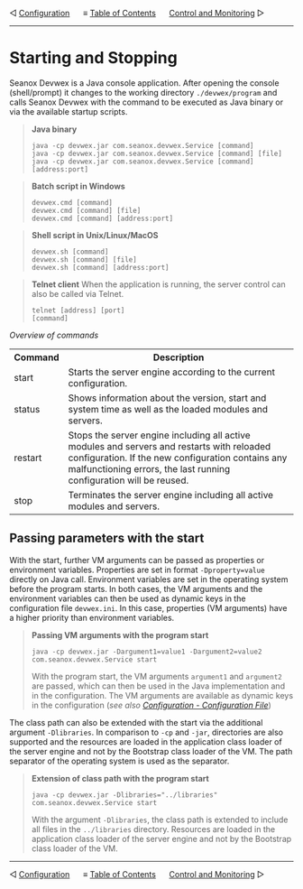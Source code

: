 &#9665; [Configuration](configuration.md)
&nbsp;&nbsp;&nbsp;&nbsp; &#8801; [Table of Contents](README.md)
&nbsp;&nbsp;&nbsp;&nbsp; [Control and Monitoring](control-and-monitoring.md) &#9655;
- - -

# Starting and Stopping
Seanox Devwex is a Java console application. After opening the console
(shell/prompt) it changes to the working directory `./devwex/program` and calls
Seanox Devwex with the command to be executed as Java binary or via the
available startup scripts.

> __Java binary__
> ```
> java -cp devwex.jar com.seanox.devwex.Service [command]
> java -cp devwex.jar com.seanox.devwex.Service [command] [file]
> java -cp devwex.jar com.seanox.devwex.Service [command] [address:port] 
> ```

> __Batch script in Windows__
> ```
> devwex.cmd [command]
> devwex.cmd [command] [file]
> devwex.cmd [command] [address:port]
> ```

> __Shell script in Unix/Linux/MacOS__
> ```
> devwex.sh [command]
> devwex.sh [command] [file]
> devwex.sh [command] [address:port] 
> ```

> __Telnet client__
> When the application is running, the server control can also be called via
> Telnet. 
> ```
> telnet [address] [port]
> [command]
> ```

_Overview of commands_
<table>
  <tr>
    <th>Command</th>
    <th>Description</th>
  </tr>
  <tr>
    <td>start</td>
    <td>
      Starts the server engine according to the current configuration.
    </td>
  </tr>
  <tr>
    <td>status</td>
    <td>
      Shows information about the version, start and system time as well as the
      loaded modules and servers.
    </td>
  </tr>
  <tr>
    <td>restart</td>
    <td>
      Stops the server engine including all active modules and servers and
      restarts with reloaded configuration. If the new configuration contains
      any malfunctioning errors, the last running configuration will be reused.
    </td>
  </tr>
  <tr>
    <td>stop</td>
    <td>
      Terminates the server engine including all active modules and servers.
    </td>
  </tr>
</table>


## Passing parameters with the start
With the start, further VM arguments can be passed as properties or environment
variables. Properties are set in format `-Dproperty=value` directly on Java
call. Environment variables are set in the operating system before the program
starts. In both cases, the VM arguments and the environment variables can then
be used as dynamic keys in the configuration file `devwex.ini`. In this case,
properties (VM arguments) have a higher priority than environment variables.
        
> __Passing VM arguments with the program start__
> ```
> java -cp devwex.jar -Dargument1=value1 -Dargument2=value2 com.seanox.devwex.Service start
> ```
> With the program start, the VM arguments `argument1` and `argument2` are
> passed, which can then be used in the Java implementation and in the
> configuration. The VM arguments are available as dynamic keys in the
> configuration (_see also [Configuration - Configuration File](
>     configuration.md#configuration-file)_)
          
The class path can also be extended with the start via the additional argument
`-Dlibraries`. In comparison to `-cp` and `-jar`, directories are also supported
and the resources are loaded in the application class loader of the server
engine and not by the Bootstrap class loader of the VM. The path separator of
the operating system is used as the separator.

> __Extension of class path with the program start__
> ```
> java -cp devwex.jar -Dlibraries="../libraries" com.seanox.devwex.Service start
> ```
> With the argument `-Dlibraries`, the class path is extended to include all
> files in the `../libraries` directory. Resources are loaded in the application
> class loader of the server engine and not by the Bootstrap class loader of the
> VM.



- - -
&#9665; [Configuration](configuration.md)
&nbsp;&nbsp;&nbsp;&nbsp; &#8801; [Table of Contents](README.md)
&nbsp;&nbsp;&nbsp;&nbsp; [Control and Monitoring](control-and-monitoring.md) &#9655;
